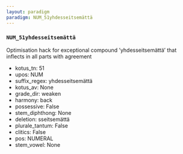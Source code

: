```yaml
---
layout: paradigm
paradigm: NUM_51yhdesseitsemättä
---
```

### ` NUM_51yhdesseitsemättä `

Optimisation hack for exceptional compound ’yhdesseitsemättä’ that inflects in all parts with agreement
* kotus_tn: 51
* upos: NUM
* suffix_regex: yhdesseitsemättä
* kotus_av: None
* grade_dir: weaken
* harmony: back
* possessive: False
* stem_diphthong: None
* deletion: sseitsemättä
* plurale_tantum: False
* clitics: False
* pos: NUMERAL
* stem_vowel: None
